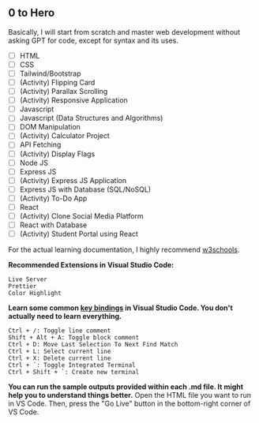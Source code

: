 ## 0 to Hero
Basically, I will start from scratch and master web development without asking GPT for code, except for syntax and its uses.

- [ ] HTML
- [ ] CSS
- [ ] Tailwind/Bootstrap
- [ ] (Activity) Flipping Card
- [ ] (Activity) Parallax Scrolling
- [ ] (Activity) Responsive Application
- [ ] Javascript
- [ ] Javascript (Data Structures and Algorithms)
- [ ] DOM Manipulation
- [ ] (Activity) Calculator Project
- [ ] API Fetching
- [ ] (Activity) Display Flags
- [ ] Node JS
- [ ] Express JS
- [ ] (Activity) Express JS Application
- [ ] Express JS with Database (SQL/NoSQL)
- [ ] (Activity) To-Do App
- [ ] React
- [ ] (Activity) Clone Social Media Platform
- [ ] React with Database
- [ ] (Activity) Student Portal using React

For the actual learning documentation, I highly recommend <a href="https://www.w3schools.com/html/default.asp">w3schools</a>.

<b>Recommended Extensions in Visual Studio Code:</b>

```
Live Server
Prettier
Color Highlight
```

<b>Learn some common <a href="https://dev.to/devland/100-crucial-keyboard-shortcuts-for-vs-code-users-4474">key bindings</a> in Visual Studio Code. You don't actually need to learn everything.</b>

```
Ctrl + /: Toggle line comment
Shift + Alt + A: Toggle block comment
Ctrl + D: Move Last Selection To Next Find Match
Ctrl + L: Select current line
Ctrl + X: Delete current line
Ctrl + `: Toggle Integrated Terminal
Ctrl + Shift + `: Create new terminal
```

<b>You can run the sample outputs provided within each .md file. It might help you to understand things better.</b> Open the HTML file you want to run in VS Code. Then, press the "Go Live" button in the bottom-right corner of VS Code.
